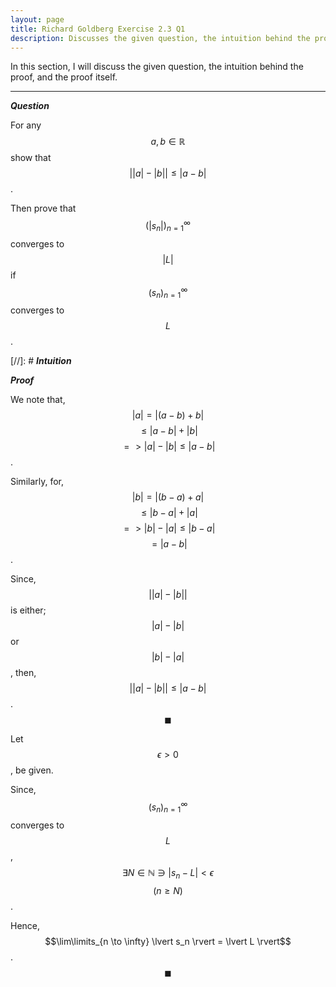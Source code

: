 ```yaml
---
layout: page
title: Richard Goldberg Exercise 2.3 Q1
description: Discusses the given question, the intuition behind the proof, and the proof itself
---
```


In this section, I will discuss the given question, the intuition behind the proof, and the
proof itself.

---

_**Question**_

For any $$a, b \in \mathbb{R}$$ show that
$$\lvert \lvert a \rvert - \lvert b \rvert \rvert \leqslant \lvert a - b \rvert$$.

Then prove that $$(\lvert s_n \rvert)_{n=1}^\infty$$ converges to $$\lvert L \rvert$$
if $$(s_n)_{n=1}^\infty$$ converges to $$L$$.

[//]: # _**Intuition**_

_**Proof**_

We note that, $$\lvert a \rvert = \lvert (a - b) + b \rvert$$
$$ \leqslant \lvert a - b \rvert + \lvert b \rvert$$
$$ => \lvert a \rvert - \lvert b \rvert \leqslant \lvert a - b \rvert$$.

Similarly, for, $$\lvert b \rvert = \lvert (b - a) + a \rvert$$
$$ \leqslant \lvert b - a \rvert + \lvert a \rvert$$
$$ => \lvert b \rvert - \lvert a \rvert \leqslant \lvert b - a \rvert$$
$$ = \lvert a - b \rvert$$.

Since, $$\lvert \lvert a \rvert - \lvert b \rvert \rvert$$ is either;
$$\lvert a \rvert - \lvert b \rvert$$ or $$\lvert b \rvert - \lvert a \rvert$$,
then, $$\lvert \lvert a \rvert - \lvert b \rvert \rvert \leqslant \lvert a - b \rvert$$.
$$\blacksquare$$

Let $$\epsilon > 0$$, be given.

Since, $$(s_n)_{n=1}^\infty$$ converges to $$L$$,
$$\exists N \in \mathbb{N} \ni \lvert s_n - L \rvert < \epsilon$$ $$(n \geqslant N)$$.

Hence, $$\lim\limits_{n \to \infty} \lvert s_n \rvert = \lvert L \rvert$$. $$\blacksquare$$
